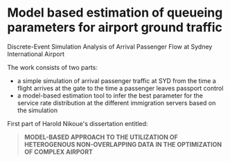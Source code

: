 # Model based estimation of queueing parameters for airport ground traffic

Discrete-Event Simulation Analysis of Arrival Passenger Flow at Sydney International Airport

The work consists of two parts:
- a simple simulation of arrival passenger traffic at SYD from the time a flight arrives at the gate to the time a passenger leaves passport control
- a model-based estimation tool to infer the best parameter for the service rate distribution at the different immigration servers based on the simulation


First part of Harold Nikoue's dissertation entitled:
 > **MODEL-BASED APPROACH TO THE UTILIZATION OF HETEROGENOUS
NON-OVERLAPPING DATA IN THE OPTIMIZATION OF COMPLEX AIRPORT**

